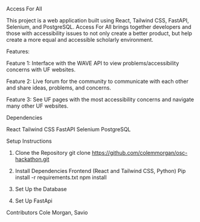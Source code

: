 Access For All

This project is a web application built using React, Tailwind CSS, FastAPI, Selenium, and PostgreSQL. Access For All brings together developers and those with accessibility issues  to not only create a better product, but help create a more equal and accessible scholarly environment.

Features:

Feature 1: Interface with the WAVE API to view problems/accessibility concerns with UF websites. 

Feature 2: Live forum for the community to communicate with each other and share ideas, problems, and concerns. 

Feature 3: See UF pages with the most accessibility concerns and navigate many other UF websites.

Dependencies

React
Tailwind CSS
FastAPI
Selenium
PostgreSQL

Setup Instructions

1. Clone the Repository
git clone https://github.com/colemmorgan/osc-hackathon.git

2. Install Dependencies
Frontend (React and Tailwind CSS, Python)
Pip install -r requirements.txt
npm install

3. Set Up the Database

4. Set Up FastApi

Contributors
Cole Morgan, Savio

